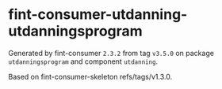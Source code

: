 # fint-consumer-utdanning-utdanningsprogram

Generated by fint-consumer `2.3.2` from tag `v3.5.0` on package `utdanningsprogram` and component `utdanning`.

Based on fint-consumer-skeleton refs/tags/v1.3.0.
